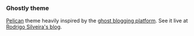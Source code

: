 ### Ghostly theme

[Pelican](http://getpelican.com/) theme heavily inspired by the [ghost blogging platform](https://ghost.org/). See it live at [Rodrigo Silveira's blog](http://blog.rodms.com).
